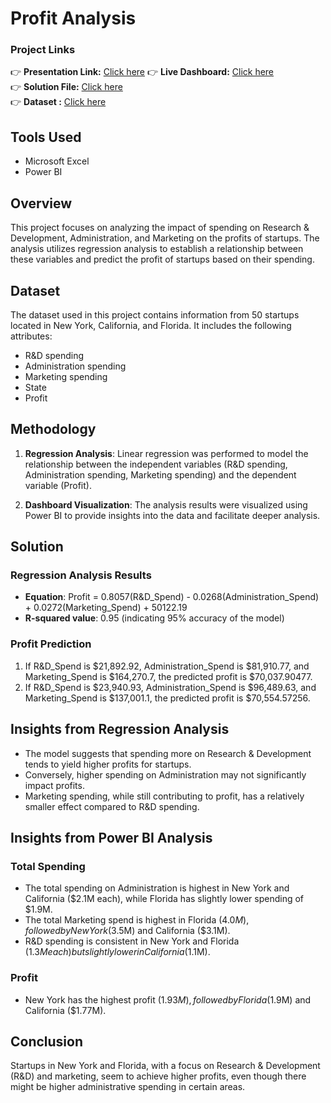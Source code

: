# Profit Analysis 

### Project Links

👉 **Presentation Link:** [Click here](https://docs.google.com/presentation/d/16qXHxtZYlZi3-9J9ks3FGLFvCa0W7a3e/edit?usp=sharing&ouid=103788531059793905565&rtpof=true&sd=true)
👉 **Live Dashboard:** [Click here](https://www.novypro.com/project/state-wise--profit--expenditure-analysis)  
👉 **Solution File:**  [Click here](https://drive.google.com/file/d/1Jxcffd6zIbNrD8tgdDPewXZwQaQQ3Tz_/view?usp=sharing)  
👉 **Dataset :**       [Click here](https://drive.google.com/file/d/1PzRFq28TnQeWbX6y5LSRuzRLBuNF4ef_/view?usp=sharing)  

## Tools Used
- Microsoft Excel  
- Power BI  


## Overview
This project focuses on analyzing the impact of spending on Research & Development, Administration, and Marketing on the profits of startups. The analysis utilizes regression analysis to establish a relationship between these variables and predict the profit of startups based on their spending.

## Dataset
The dataset used in this project contains information from 50 startups located in New York, California, and Florida. It includes the following attributes:
- R&D spending
- Administration spending
- Marketing spending
- State
- Profit

## Methodology
1. **Regression Analysis**: Linear regression was performed to model the relationship between the independent variables (R&D spending, Administration spending, Marketing spending) and the dependent variable (Profit).

2. **Dashboard Visualization**: The analysis results were visualized using Power BI to provide insights into the data and facilitate deeper analysis.

## Solution
### Regression Analysis Results
- **Equation**: Profit = 0.8057(R&D_Spend) - 0.0268(Administration_Spend) + 0.0272(Marketing_Spend) + 50122.19
- **R-squared value**: 0.95 (indicating 95% accuracy of the model)

### Profit Prediction
1. If R&D_Spend is $21,892.92, Administration_Spend is $81,910.77, and Marketing_Spend is $164,270.7, the predicted profit is $70,037.90477.
2. If R&D_Spend is $23,940.93, Administration_Spend is $96,489.63, and Marketing_Spend is $137,001.1, the predicted profit is $70,554.57256.

## Insights from Regression Analysis
- The model suggests that spending more on Research & Development tends to yield higher profits for startups.
- Conversely, higher spending on Administration may not significantly impact profits.
- Marketing spending, while still contributing to profit, has a relatively smaller effect compared to R&D spending.


## Insights from Power BI Analysis

### Total Spending

- The total spending on Administration is highest in New York and California ($2.1M each), while Florida has slightly lower spending of $1.9M.
- The total Marketing spend is highest in Florida ($4.0M), followed by New York ($3.5M) and California ($3.1M).
- R&D spending is consistent in New York and Florida ($1.3M each) but slightly lower in California ($1.1M).

### Profit

- New York has the highest profit ($1.93M), followed by Florida ($1.9M) and California ($1.77M).

## Conclusion

Startups in New York and Florida, with a focus on Research & Development (R&D) and marketing, seem to achieve higher profits, even though there might be higher administrative spending in certain areas.

